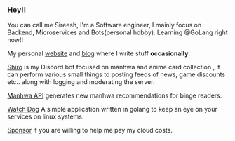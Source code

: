### Hey!!
You can call me Sireesh, I'm a Software engineer, I mainly focus on Backend, Microservices and Bots(personal hobby).
Learning @GoLang right now!!

My personal [website](https://kuuhaku.space) and [blog](https://kuuhaku.space/blog) where I write stuff **occasionally**.

[Shiro](https://discord.com/oauth2/authorize?client_id=909026192785551371&permissions=1395797650679&scope=bot%20applications.commands) is my Discord bot focused on manhwa and anime card collection , it can perform various small things to posting feeds of news, game discounts etc.. along with logging and moderating the server.

[Manhwa API](https://github.com/sireeshdevaraj/SHIRO-MANHWA-API) generates new manhwa recommendations for binge readers.

[Watch Dog](https://github.com/sireeshdevaraj/service-watchdog) A simple application written in golang to keep an eye on your services on linux systems.

[Sponsor](https://www.patreon.com/Sovereignofshadows)  if you are willing to help me pay my cloud costs.

